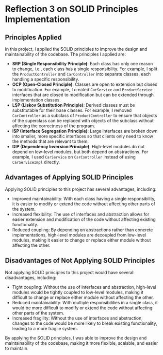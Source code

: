 **Reflection 3 on SOLID Principles Implementation**
=============================================

**Principles Applied**
--------------------

In this project, I applied the SOLID principles to improve the design and maintainability of the codebase. The principles I applied are:

* **SRP (Single Responsibility Principle)**: Each class has only one reason to change, i.e., each class has a single responsibility. For example, I split the `ProductController` and `CarController` into separate classes, each handling a specific responsibility.
* **OCP (Open-Closed Principle)**: Classes are open to extension but closed to modification. For example, I created `CarService` and `ProductService` interfaces that are closed to modification but can be extended through implementation classes.
* **LSP (Liskov Substitution Principle)**: Derived classes must be substitutable for their base classes. For example, I removed `CarController` as a subclass of `ProductController` to ensure that objects of the superclass can be replaced with objects of the subclass without affecting the correctness of the program.
* **ISP (Interface Segregation Principle)**: Large interfaces are broken down into smaller, more specific interfaces so that clients only need to know the methods that are relevant to them.
* **DIP (Dependency Inversion Principle)**: High-level modules do not depend on low-level modules, but both depend on abstractions. For example, I used `CarService` on `CarController` instead of using `CarServiceImpl` directly.

**Advantages of Applying SOLID Principles**
------------------------------------------

Applying SOLID principles to this project has several advantages, including:

* Improved maintainability: With each class having a single responsibility, it is easier to modify or extend the code without affecting other parts of the system.
* Increased flexibility: The use of interfaces and abstraction allows for easier extension and modification of the code without affecting existing functionality.
* Reduced coupling: By depending on abstractions rather than concrete implementations, high-level modules are decoupled from low-level modules, making it easier to change or replace either module without affecting the other.

**Disadvantages of Not Applying SOLID Principles**
------------------------------------------------

Not applying SOLID principles to this project would have several disadvantages, including:

* Tight coupling: Without the use of interfaces and abstraction, high-level modules would be tightly coupled to low-level modules, making it difficult to change or replace either module without affecting the other.
* Reduced maintainability: With multiple responsibilities in a single class, it would be more difficult to modify or extend the code without affecting other parts of the system.
* Increased fragility: Without the use of interfaces and abstraction, changes to the code would be more likely to break existing functionality, leading to a more fragile system.

By applying the SOLID principles, I was able to improve the design and maintainability of the codebase, making it more flexible, scalable, and easier to maintain.